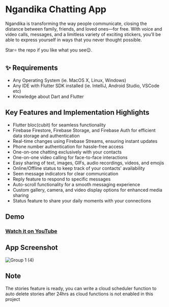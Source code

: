 # Ngandika Chatting App

Ngandika is transforming the way people communicate, closing the distance between family, friends, and loved ones—for free. With voice and video calls, messages, and a limitless variety of exciting stickers, you’ll be able to express yourself in ways that you never thought possible.

Star⭐ the repo if you like what you see😉.

## ✨ Requirements

* Any Operating System (ie. MacOS X, Linux, Windows)
* Any IDE with Flutter SDK installed (ie. IntelliJ, Android Studio, VSCode etc)
* Knowledge about Dart and Flutter

## Key Features and Implementation Highlights
* Flutter bloc(cubit) for seamless functionality
* Firebase Firestore, Firebase Storage, and Firebase Auth for efficient data storage and authentication
* Real-time changes using Firebase Streams, ensuring instant updates
* Phone number authentication for hassle-free access
* One-on-one chatting exclusively with your contacts
* One-on-one video calling for face-to-face interactions
* Easy sharing of text, images, GIFs, audio recordings, videos, and emojis
* Online/Offline status to keep track of your contacts' availability
* Seen message indicators for clear communication
* Reply feature to respond to specific messages
* Auto-scroll functionality for a smooth messaging experience
* Custom gallery, camera, and video display options for enhanced media sharing
* Status feature to share your daily moments with your connections

## Demo

### [Watch it on YouTube](https://youtu.be/ZqHM1QHGEFs)



## App Screenshot

![Group 1 (4)](https://github.com/dicky7/ngandika_app/assets/54176971/cad29341-a340-42e3-861f-6a3af216376e)

## Note
The stories feature is ready, you can write a cloud scheduler function to auto delete stories after 24hrs as cloud functions is not enabled in this project
